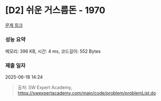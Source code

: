 # [D2] 쉬운 거스름돈 - 1970 

[문제 링크](https://swexpertacademy.com/main/code/problem/problemDetail.do?contestProbId=AV5PsIl6AXIDFAUq) 

### 성능 요약

메모리: 396 KB, 시간: 4 ms, 코드길이: 552 Bytes

### 제출 일자

2025-06-18 14:24



> 출처: SW Expert Academy, https://swexpertacademy.com/main/code/problem/problemList.do